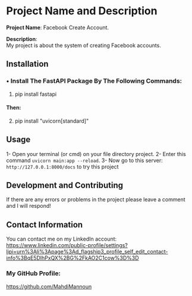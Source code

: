 # Project Name and Description

**Project Name**: Facebook Create Account.

**Description**:  
My project is about the system of creating Facebook accounts.

## Installation

### • Install The FastAPI Package By The Following Commands: 
1. pip install fastapi
#### Then:
2. pip install "uvicorn[standard]"

## Usage

1- Open your terminal (or cmd) on your file directory project.
2- Enter this command `uvicorn main:app --reload`.
3- Now go to this server: `http://127.0.0.1:8000/docs` to try this project

## Development and Contributing

If there are any errors or problems in the project please leave a comment and I will respond!

## Contact Information

You can contact me on my LinkedIn account: https://www.linkedin.com/public-profile/settings?lipi=urn%3Ali%3Apage%3Ad_flagship3_profile_self_edit_contact-info%3BqE5DlhPxQX%2BG%2FkAO2C1cow%3D%3D

### My GitHub Profile:
https://github.com/MahdiMannoun
